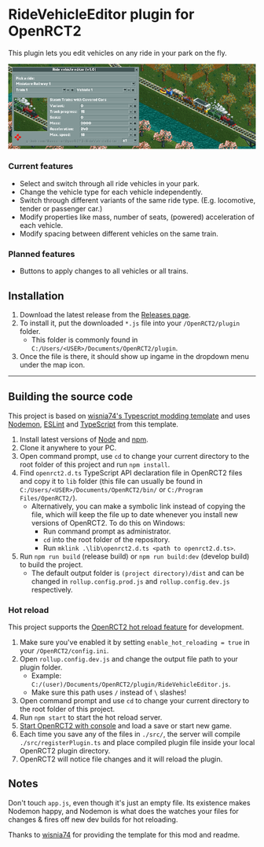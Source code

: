 # RideVehicleEditor plugin for OpenRCT2

This plugin lets you edit vehicles on any ride in your park on the fly.

![(Image of train with edited vehicles)](img/train.png)

### Current features
- Select and switch through all ride vehicles in your park.
- Change the vehicle type for each vehicle independently.
- Switch through different variants of the same ride type. (E.g. locomotive, tender or passenger car.)
- Modify properties like mass, number of seats, (powered) acceleration of each vehicle.
- Modify spacing between different vehicles on the same train.

### Planned features
- Buttons to apply changes to all vehicles or all trains.

## Installation

1. Download the latest release from the [Releases page](https://github.com/Basssiiie/OpenRCT2-RideVehicleEditor/releases).
2. To install it, put the downloaded `*.js` file into your `/OpenRCT2/plugin` folder. 
    - This folder is commonly found in `C:/Users/<USER>/Documents/OpenRCT2/plugin`. 
3. Once the file is there, it should show up ingame in the dropdown menu under the map icon.

---

## Building the source code

This project is based on [wisnia74's Typescript modding template](https://github.com/wisnia74/openrct2-typescript-mod-template) and uses [Nodemon](https://nodemon.io/), [ESLint](https://eslint.org/) and [TypeScript](https://www.typescriptlang.org/) from this template.

1. Install latest versions of [Node](https://nodejs.org/en/) and [npm](https://www.npmjs.com/get-npm).
2. Clone it anywhere to your PC.
3. Open command prompt, use `cd` to change your current directory to the root folder of this project and run `npm install`.
4. Find `openrct2.d.ts` TypeScript API declaration file in OpenRCT2 files and copy it to `lib` folder (this file can usually be found in `C:/Users/<USER>/Documents/OpenRCT2/bin/` or `C:/Program Files/OpenRCT2/`).
    - Alternatively, you can make a symbolic link instead of copying the file, which will keep the file up to date whenever you install new versions of OpenRCT2. To do this on Windows:
      - Run command prompt as administrator.
      - `cd` into the root folder of the repository.
      - Run `mklink .\lib\openrct2.d.ts <path to openrct2.d.ts>`.
5. Run `npm run build` (release build) or `npm run build:dev` (develop build) to build the project.
    - The default output folder is `(project directory)/dist` and can be changed in `rollup.config.prod.js` and `rollup.config.dev.js` respectively.

### Hot reload

This project supports the [OpenRCT2 hot reload feature](https://github.com/OpenRCT2/OpenRCT2/blob/master/distribution/scripting.md#writing-scripts) for development.

1. Make sure you've enabled it by setting `enable_hot_reloading = true` in your `/OpenRCT2/config.ini`.
2. Open `rollup.config.dev.js` and change the output file path to your plugin folder. 
    - Example: `C:/(user)/Documents/OpenRCT2/plugin/RideVehicleEditor.js`.
    - Make sure this path uses `/` instead of `\` slashes!
3. Open command prompt and use `cd` to change your current directory to the root folder of this project.
4. Run `npm start` to start the hot reload server.
5. [Start OpenRCT2 with console](https://github.com/OpenRCT2/OpenRCT2/blob/master/distribution/scripting.md#writing-scripts) and load a save or start new game.
6. Each time you save any of the files in `./src/`, the server will compile `./src/registerPlugin.ts` and place compiled plugin file inside your local OpenRCT2 plugin directory.
7. OpenRCT2 will notice file changes and it will reload the plugin.

## Notes

Don't touch `app.js`, even though it's just an empty file. Its existence makes Nodemon happy, and Nodemon is what does the watches your files for changes & fires off new dev builds for hot reloading.

Thanks to [wisnia74](https://github.com/wisnia74/openrct2-typescript-mod-template) for providing the template for this mod and readme.
